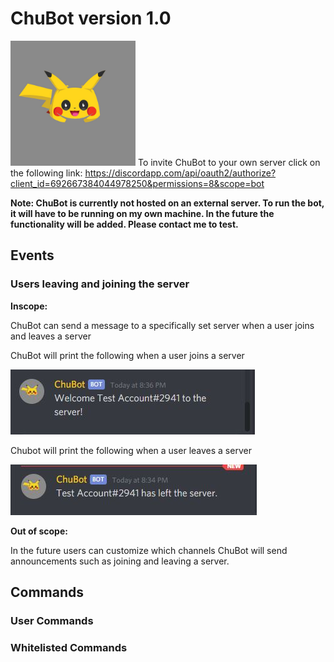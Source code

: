 # ChuBot version 1.0

<img src="https://github.com/MarcJimenez99/ChuBot/blob/master/chubot.jpg" width="200"/> To invite ChuBot to your own server click on the following link:
https://discordapp.com/api/oauth2/authorize?client_id=692667384044978250&permissions=8&scope=bot

**Note: ChuBot is currently not hosted on an external server. To run the bot, it will have to be running on my own machine. In the future the functionality will be added. Please contact me to test.** 

## Events

### Users leaving and joining the server

**Inscope:** 

ChuBot can send a message to a specifically set server when a user joins and leaves a server

ChuBot will print the following when a user joins a server

<img src = "https://github.com/MarcJimenez99/ChuBot/blob/master/chubotPics/join.JPG">

Chubot will print the following when a user leaves a server

<img src = "https://github.com/MarcJimenez99/ChuBot/blob/master/chubotPics/leave.JPG">

**Out of scope:**

In the future users can customize which channels ChuBot will send announcements such as joining and leaving a server.

## Commands


### User Commands

### Whitelisted Commands






